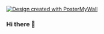 <a href="https://www.postermywall.com/index.php/poster/view/6fff3c5080cba2272946a344cd1ae80b"><img src="https://d1csarkz8obe9u.cloudfront.net/embeddesigns/6fff3c5080cba2272946a344cd1ae80b_embed.jpg" style="max-width:800;max-hight:296" alt="Design created with PosterMyWall"/></a>

### Hi there 👋

<!--
**holladayian/holladayian** is a ✨ _special_ ✨ repository because its `README.md` (this file) appears on your GitHub profile.

Here are some ideas to get you started:

- 🔭 I’m currently working on ...
- 🌱 I’m currently learning ...
- 👯 I’m looking to collaborate on ...
- 🤔 I’m looking for help with ...
- 💬 Ask me about ...
- 📫 How to reach me: ...
- 😄 Pronouns: ...
- ⚡ Fun fact: ...
-->
